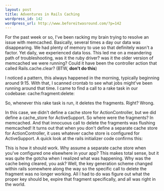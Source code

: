 ```yaml
--- 
layout: post
title: Adventures in Rails Caching
wordpress_id: 142
wordpress_url: http://www.beforeitwasround.com/?p=142
---
```

For the past week or so, I've been racking my brain trying to resolve an issue with memcached.  Basically, several times a day our data was disappearing.  We had plenty of memory to use so that definitely wasn't a factor.  Yet daily, we experienced data loss.  This led me on a meandering path of troubleshooting, was it the ruby driver?  was it the older version of memcached we were running?  Could it have been the controller action that called Rails.cache.clear? (BTW, <strong>don't do this</strong>) 

I noticed a pattern, this always happened in the morning, typically beginning around 9:15.  With that, I scanned crontab to see what jobs might've been running around that time.  I came to find a call to a rake task in our codebase: cache:fragment:delete:

<script src="http://gist.github.com/457437.js?file=cache.rake"></script>

So, whenever this rake task is run, it deletes the fragments. Right?  Wrong.  

In this case, we didn't define a cache store for ActionController, but we did define a cache_store for ActiveSupport.  So where were the fragments?  In memcached.  And that innocuous call to delete the fragments was flushing memcached!  It turns out that when you don't define a separate cache store for ActionController, it uses whatever cache store is configured for ActiveSupport.  A quick look at the rails initializer code confirms this:

<script src="http://gist.github.com/457437.js?file=initializer.rb"></script>

This is how it should work.   Why assume a separate cache store when you've configured one elsewhere in your app?  This makes total sense, but it was quite the gotcha when I realized what was happening.  Why was the cache being cleared, you ask?  Well, the key generation scheme changed within rails somewhere along the way so the specific call to delete the fragment was no longer working.  All I had to do was figure out what the proper key should be, expire that fragment specifically, and all was right in the world.
